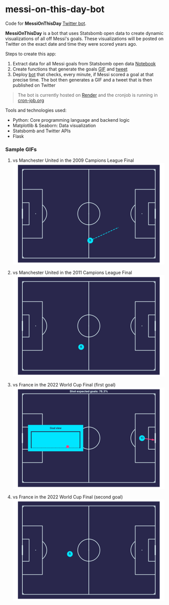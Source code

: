 # messi-on-this-day-bot

Code for **MessiOnThisDay** [Twitter bot](https://x.com/OnThisDayMessi).

**MessiOnThisDay** is a bot that uses Statsbomb open data to create dynamic visualizations of all off Messi's goals. These visualizations will be posted on Twitter on the exact date and time they were scored years ago.

Steps to create this app:
1. Extract data for all Messi goals from Statsbomb open data [Notebook](./find_messi_goals.ipynb)
2. Create functions that generate the goals [GIF](./goal_plot.py) and [tweet](./goal_tweet.py)
3. Deploy [bot](./messi_bot.py) that checks, every minute, if Messi scored a goal at that precise time. The bot then generates a GIF and a tweet that is then published on Twitter

> The bot is currently hosted on [Render](https://render.com/) and the cronjob is running in [cron-job.org](https://cron-job.org/)

Tools and technologies used:
* Python: Core programming language and backend logic
* Matplotlib & Seaborn: Data visualization
* Statsbomb and Twitter APIs
* Flask

### Sample GIFs
1. vs Manchester United in the 2009 Campions League Final
![](./gif/CL_final_01.gif)

2. vs Manchester United in the 2011 Campions League Final
![](./gif/CL_final_02.gif)

3. vs France in the 2022 World Cup Final (first goal)
![](./gif/WC_final_01.gif)

4. vs France in the 2022 World Cup Final (second goal)
![](./gif/WC_final_02.gif)